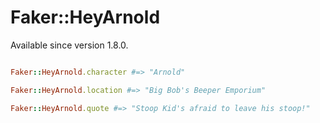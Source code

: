# Faker::HeyArnold

Available since version 1.8.0.

```ruby

Faker::HeyArnold.character #=> "Arnold"

Faker::HeyArnold.location #=> "Big Bob's Beeper Emporium"

Faker::HeyArnold.quote #=> "Stoop Kid's afraid to leave his stoop!"

```
